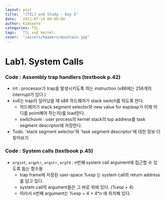 ```yaml
---
layout: post
title:  "[TIL] xv6 Study - Day 5"
date:   2021-07-16 09:00:00
author: KimSeoYe
categories: TIL
tags:   TIL xv6 kernel
cover:  "/assets/headers/mountain.jpg"
---
```

# Lab1. System Calls

### Code : Assembly trap handlers (textbook p.42)

- int : processor가 trap을 발생시키도록 하는 instruction (x86에는 256개의 interrupt가 있다.)
- xv6는 trap이 일어났을 때 x86 하드웨어가 stack switch를 하도록 한다.
  - 하드웨어가 stack segment selector와 new value for esp(esp가 이제 어디를 point해야 하는지)를 load한다.
  - switchuvm : user process의 kernel stack의 top address를 task segment descriptor에 저장한다.
- Todo. 'stack segment selector'와 'task segment descriptor'에 대한 정보 더 찾아보기

### Code : System calls (textbook p.45)

- `argint`, `argptr`, `argstr`, `argfd` : n번째 system call argument에 접근할 수 있도록 돕는 함수들
  - trap frame에 저장된 user-space %esp 는 system call의 return address를 담고 있다.
  - system call의 argument들은 그 바로 위에 있다. (%esp + 4)
  - 따라서 n번째 argument는 %esp + 4 + 4*n 에 위치해 있다.

